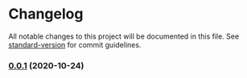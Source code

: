 # Changelog

All notable changes to this project will be documented in this file. See [standard-version](https://github.com/conventional-changelog/standard-version) for commit guidelines.

### [0.0.1](https://github.com/Herm71/rcid-underscores/compare/v0.0.0...v0.0.1) (2020-10-24)
